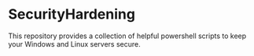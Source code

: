 # SecurityHardening
This repository provides a collection of helpful powershell scripts to keep your Windows and Linux servers secure.
